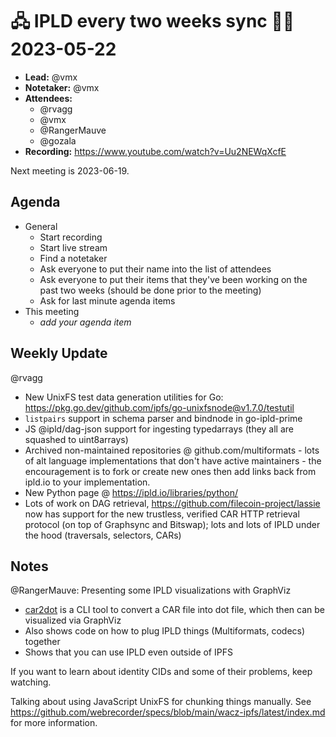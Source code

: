 # 🖧 IPLD every two weeks sync 🙌🏽 2023-05-22

- **Lead:** @vmx
- **Notetaker:** @vmx
- **Attendees:**
  - @rvagg
  - @vmx
  - @RangerMauve 
  - @gozala
- **Recording:** https://www.youtube.com/watch?v=Uu2NEWqXcfE

Next meeting is 2023-06-19.

## Agenda

- General
  - Start recording
  - Start live stream
  - Find a notetaker
  - Ask everyone to put their name into the list of attendees
  - Ask everyone to put their items that they've been working on the past two weeks (should be done prior to the meeting)
  - Ask for last minute agenda items
- This meeting
  - _add your agenda item_


## Weekly Update


@rvagg
 - New UnixFS test data generation utilities for Go: https://pkg.go.dev/github.com/ipfs/go-unixfsnode@v1.7.0/testutil
 - `listpairs` support in schema parser and bindnode in go-ipld-prime
 - JS @ipld/dag-json support for ingesting typedarrays (they all are squashed to uint8arrays)
 - Archived non-maintained repositories @ github.com/multiformats - lots of alt language implementations that don't have active maintainers - the encouragement is to fork or create new ones then add links back from ipld.io to your implementation.
 - New Python page @ https://ipld.io/libraries/python/
 - Lots of work on DAG retrieval, https://github.com/filecoin-project/lassie now has support for the new trustless, verified CAR HTTP retrieval protocol (on top of Graphsync and Bitswap); lots and lots of IPLD under the hood (traversals, selectors, CARs)


## Notes

<!-- After each call, the notetaker submits a PR to https://github.com/ipld/team-mgmt to store the notes on the meeting-notes folder -->

@RangerMauve: Presenting some IPLD visualizations with GraphViz
 - [car2dot](https://github.com/RangerMauve/car2dot) is a CLI tool to convert a CAR file into dot file, which then can be visualized via GraphViz
 - Also shows code on how to plug IPLD things (Multiformats, codecs) together
 - Shows that you can use IPLD even outside of IPFS

If you want to learn about identity CIDs and some of their problems, keep watching.

Talking about using JavaScript UnixFS for chunking things manually. See https://github.com/webrecorder/specs/blob/main/wacz-ipfs/latest/index.md for more information.
